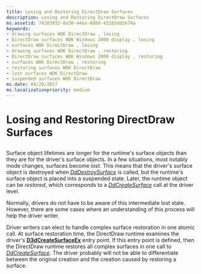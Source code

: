 ```yaml
---
title: Losing and Restoring DirectDraw Surfaces
description: Losing and Restoring DirectDraw Surfaces
ms.assetid: 74203932-8a30-44ea-8d0d-45265dd2e74a
keywords:
- drawing surfaces WDK DirectDraw , losing
- DirectDraw surfaces WDK Windows 2000 display , losing
- surfaces WDK DirectDraw , losing
- drawing surfaces WDK DirectDraw , restoring
- DirectDraw surfaces WDK Windows 2000 display , restoring
- surfaces WDK DirectDraw , restoring
- restoring surfaces WDK DirectDraw
- lost surfaces WDK DirectDraw
- suspended surfaces WDK DirectDraw
ms.date: 04/20/2017
ms.localizationpriority: medium
---
```


# Losing and Restoring DirectDraw Surfaces


## <span id="ddk_losing_and_restoring_directdraw_surfaces_gg"></span><span id="DDK_LOSING_AND_RESTORING_DIRECTDRAW_SURFACES_GG"></span>


Surface object lifetimes are longer for the runtime's surface objects than they are for the driver's surface objects. In a few situations, most notably mode changes, surfaces become *lost*. This means that the driver's surface object is destroyed when [*DdDestroySurface*](https://msdn.microsoft.com/library/windows/hardware/ff549281) is called, but the runtime's surface object is placed into a suspended state. Later, the runtime object can be *restored*, which corresponds to a [*DdCreateSurface*](https://msdn.microsoft.com/library/windows/hardware/ff549263) call at the driver level.

Normally, drivers do not have to be aware of this intermediate lost state. However, there are some cases where an understanding of this process will help the driver writer.

Driver writers can elect to handle complex surface restoration in one atomic call. At surface restoration time, the DirectDraw runtime examines the driver's [**D3dCreateSurfaceEx**](https://msdn.microsoft.com/library/windows/hardware/ff542840) entry point. If this entry point is defined, then the DirectDraw runtime restores all complex surfaces in one call to [*DdCreateSurface*](https://msdn.microsoft.com/library/windows/hardware/ff549263). The driver probably will not be able to differentiate between the original creation and the creation caused by restoring a surface.

 

 





